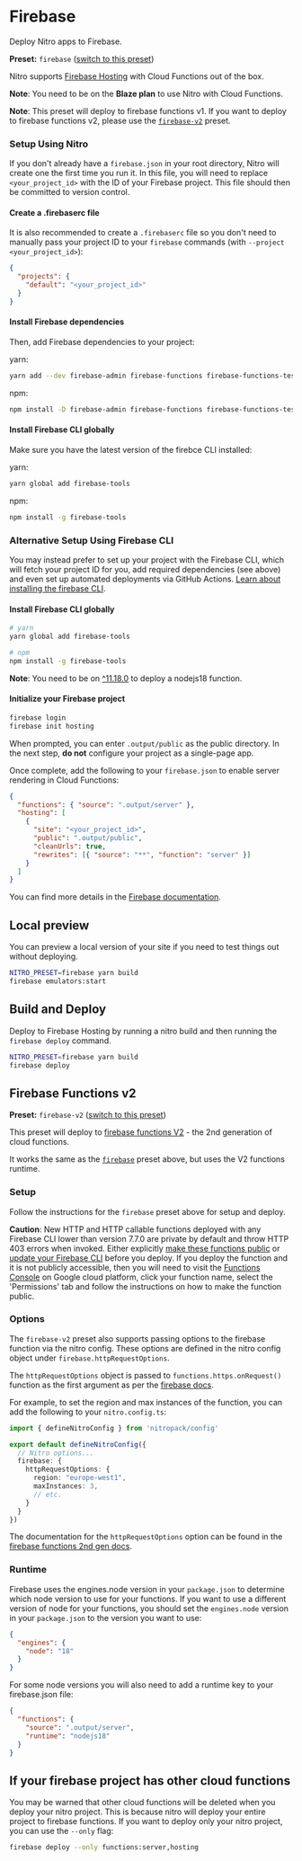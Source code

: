 # Firebase

Deploy Nitro apps to Firebase.

**Preset:** `firebase` ([switch to this preset](/deploy/#changing-the-deployment-preset))

Nitro supports [Firebase Hosting](https://firebase.google.com/docs/hosting) with Cloud Functions out of the box.

**Note**: You need to be on the **Blaze plan** to use Nitro with Cloud Functions.

**Note**: This preset will deploy to firebase functions v1. If you want to deploy to firebase functions v2, please use the [`firebase-v2`](#firebase-functions-v2) preset.

### Setup Using Nitro

If you don't already have a `firebase.json` in your root directory, Nitro will create one the first time you run it. In this file, you will need to replace `<your_project_id>` with the ID of your Firebase project. This file should then be committed to version control.

#### Create a .firebaserc file

It is also recommended to create a `.firebaserc` file so you don't need to manually pass your project ID to your `firebase` commands (with `--project <your_project_id>`):

```json [.firebaserc]
{
  "projects": {
    "default": "<your_project_id>"
  }
}
```

#### Install Firebase dependencies

Then, add Firebase dependencies to your project:

yarn:

```bash
yarn add --dev firebase-admin firebase-functions firebase-functions-test
```

npm:

```bash
npm install -D firebase-admin firebase-functions firebase-functions-test
```

#### Install Firebase CLI globally

Make sure you have the latest version of the firebce CLI installed:

yarn:

```bash
yarn global add firebase-tools
```

npm:

```bash
npm install -g firebase-tools
```

### Alternative Setup Using Firebase CLI

You may instead prefer to set up your project with the Firebase CLI, which will fetch your project ID for you, add required dependencies (see above) and even set up automated deployments via GitHub Actions. [Learn about installing the firebase CLI](https://firebase.google.com/docs/cli#windows-npm).

#### Install Firebase CLI globally

```bash
# yarn
yarn global add firebase-tools

# npm
npm install -g firebase-tools
```

**Note**: You need to be on [^11.18.0](https://github.com/firebase/firebase-tools/releases/tag/v11.18.0) to deploy a nodejs18 function.

#### Initialize your Firebase project

```bash
firebase login
firebase init hosting
```

When prompted, you can enter `.output/public` as the public directory. In the next step, **do not** configure your project as a single-page app.

Once complete, add the following to your `firebase.json` to enable server rendering in Cloud Functions:

```json [firebase.json]
{
  "functions": { "source": ".output/server" },
  "hosting": [
    {
      "site": "<your_project_id>",
      "public": ".output/public",
      "cleanUrls": true,
      "rewrites": [{ "source": "**", "function": "server" }]
    }
  ]
}
```

You can find more details in the [Firebase documentation](https://firebase.google.com/docs/hosting/quickstart).

## Local preview

You can preview a local version of your site if you need to test things out without deploying.

```bash
NITRO_PRESET=firebase yarn build
firebase emulators:start
```

## Build and Deploy

Deploy to Firebase Hosting by running a nitro build and then running the `firebase deploy` command.

```bash
NITRO_PRESET=firebase yarn build
firebase deploy
```

## Firebase Functions v2

**Preset:** `firebase-v2` ([switch to this preset](/deploy/#changing-the-deployment-preset))

This preset will deploy to [firebase functions V2](https://firebase.google.com/docs/functions/version-comparison) - the 2nd generation of cloud functions.

It works the same as the [`firebase`](#firebase) preset above, but uses the V2 functions runtime.

### Setup

Follow the instructions for the `firebase` preset above for setup and deploy.

**Caution**: New HTTP and HTTP callable functions deployed with any Firebase CLI lower than version 7.7.0 are private by default and throw HTTP 403 errors when invoked. Either explicitly [make these functions public](https://cloud.google.com/functions/docs/securing/managing-access-iam#allowing_unauthenticated_http_function_invocation) or [update your Firebase CLI](https://firebase.google.com/docs/cli#setup_update_cli) before you deploy. If you deploy the function and it is not publicly accessible, then you will need to visit the [Functions Console](https://console.cloud.google.com/functions/list) on Google cloud platform, click your function name, select the 'Permissions' tab and follow the instructions on how to make the function public.

### Options

The `firebase-v2` preset also supports passing options to the firebase function via the nitro config. These options are defined in the nitro config object under `firebase.httpRequestOptions`.

The `httpRequestOptions` object is passed to `functions.https.onRequest()` function as the first argument as per the [firebase docs](https://firebase.google.com/docs/functions/http-events?gen=2nd#trigger_a_function_with_an_http_request).

For example, to set the region and max instances of the function, you can add the following to your `nitro.config.ts`:

```ts
import { defineNitroConfig } from 'nitropack/config'

export default defineNitroConfig({
  // Nitro options...
  firebase: {
    httpRequestOptions: {
      region: "europe-west1",
      maxInstances: 3,
      // etc.
    }
  }
})
```

The documentation for the `httpRequestOptions` option can be found in the [firebase functions 2nd gen docs](https://firebase.google.com/docs/reference/functions/2nd-gen/node/firebase-functions.https.httpsoptions).

### Runtime

Firebase uses the engines.node version in your `package.json` to determine which node version to use for your functions. If you want to use a different version of node for your functions, you should set the `engines.node` version in your `package.json` to the version you want to use:

```json [package.json]
{
  "engines": {
    "node": "18"
  }
}
```

For some node versions you will also need to add a runtime key to your firebase.json file:

```json [firebase.json]
{
  "functions": {
    "source": ".output/server",
    "runtime": "nodejs18"
  }
}
```

## If your firebase project has other cloud functions

You may be warned that other cloud functions will be deleted when you deploy your nitro project. This is because nitro will deploy your entire project to firebase functions. If you want to deploy only your nitro project, you can use the `--only` flag:

```bash
firebase deploy --only functions:server,hosting
```
